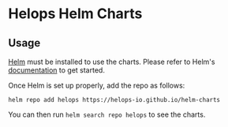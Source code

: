 # Helops Helm Charts

## Usage

[Helm](https://helm.sh) must be installed to use the charts.
Please refer to Helm's [documentation](https://helm.sh/docs/) to get started.

Once Helm is set up properly, add the repo as follows:

```console
helm repo add helops https://helops-io.github.io/helm-charts
```

You can then run `helm search repo helops` to see the charts.

